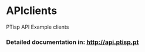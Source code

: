 APIclients
==========

PTisp API Example clients

### Detailed documentation in: http://api.ptisp.pt
